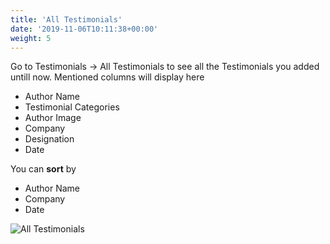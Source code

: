 ```yaml
---
title: 'All Testimonials'
date: '2019-11-06T10:11:38+00:00'
weight: 5
---
```


Go to Testimonials -&gt; All Testimonials to see all the Testimonials you added untill now. Mentioned columns will display here

- Author Name
- Testimonial Categories
- Author Image
- Company
- Designation
- Date

You can **sort** by

- Author Name
- Company
- Date

![All Testimonials](../images/All_Testimonials.png)
